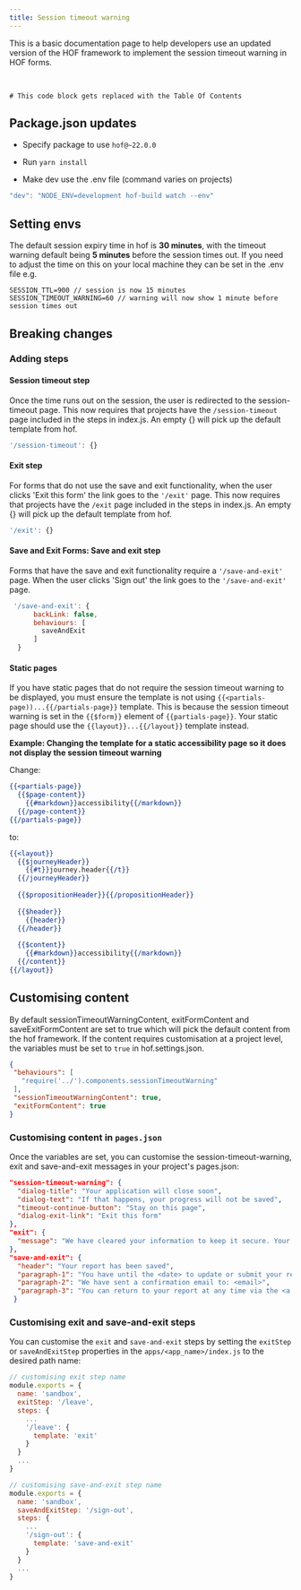 ```yaml
---
title: Session timeout warning
---
```


This is a basic documentation page to help developers use an updated version of the HOF framework to implement the session timeout warning in HOF forms.


<br>

```toc
# This code block gets replaced with the Table Of Contents
```


## Package.json updates

- Specify package to use `hof@~22.0.0`
- Run `yarn install`

- Make dev use the .env file (command varies on projects)
```js:title=basic-dev-cmd.js
"dev": "NODE_ENV=development hof-build watch --env"
```
## Setting envs
The default session expiry time in hof is **30 minutes**, with the timeout warning default being **5 minutes** before the session times out. If you need to adjust the time on this on your local machine they can be set in the .env file e.g.
```
SESSION_TTL=900 // session is now 15 minutes
SESSION_TIMEOUT_WARNING=60 // warning will now show 1 minute before session times out
```
## Breaking changes
### Adding steps
#### Session timeout step
Once the time runs out on the session, the user is redirected to the session-timeout page. This now requires that projects have the `/session-timeout` page included in the steps in index.js. An empty {} will pick up the default template from hof.
```js:title=index.js
'/session-timeout': {}
```
#### Exit step
For forms that do not use the save and exit functionality, when the user clicks 'Exit this form' the link goes to the `'/exit'` page. This now requires that projects have the `/exit` page included in the steps in index.js. An empty {} will pick up the default template from hof.
```js:title=index.js
'/exit': {}
```
#### Save and Exit Forms: Save and exit step
Forms that have the save and exit functionality require a `'/save-and-exit'` page. When the user clicks 'Sign out' the link goes to the `'/save-and-exit'` page.
```js:title=index.js
 '/save-and-exit': {
      backLink: false,
      behaviours: [
        saveAndExit
      ]
  }
```
#### Static pages
If you have static pages that do not require the session timeout warning to be displayed, you must ensure the template is not using ```{{<partials-page))...{{/partials-page}}``` template. This is because the session timeout warning is set in the `{{$form}}` element of `{{partials-page}}`. Your static page should use the ```{{layout}}...{{/layout}}``` template instead.

  **Example: Changing the template for a static accessibility page so it does not display the session timeout warning**

  Change:

```html:title=accessibilty.html
{{<partials-page}}
  {{$page-content}}
    {{#markdown}}accessibility{{/markdown}}
  {{/page-content}}
{{/partials-page}}
```
  to:

```html:title=accessibilty.html
{{<layout}}
  {{$journeyHeader}}
    {{#t}}journey.header{{/t}}
  {{/journeyHeader}}
    
  {{$propositionHeader}}{{/propositionHeader}}
    
  {{$header}}
    {{header}}
  {{/header}}
    
  {{$content}}
    {{#markdown}}accessibility{{/markdown}}
  {{/content}}
{{/layout}}
```

## Customising content
By default sessionTimeoutWarningContent, exitFormContent and saveExitFormContent are set to true which will pick the default content from the hof framework. If the content requires customisation at a project level, the variables must be set to `true` in hof.settings.json.
```json:title=hof.settings.json
{
 "behaviours": [
   "require('../').components.sessionTimeoutWarning"
 ],
 "sessionTimeoutWarningContent": true,
 "exitFormContent": true
}
```

 ### Customising content in `pages.json`
 Once the variables are set, you can customise the session-timeout-warning, exit and save-and-exit messages in your project's pages.json:
 ```json:title=pages.json
 "session-timeout-warning": {
   "dialog-title": "Your application will close soon",
   "dialog-text": "If that happens, your progress will not be saved",
   "timeout-continue-button": "Stay on this page",
   "dialog-exit-link": "Exit this form"
 },
 "exit": {
   "message": "We have cleared your information to keep it secure. Your information has not been saved."
 },
 "save-and-exit": {
   "header": "Your report has been saved",
   "paragraph-1": "You have until the <date> to update or submit your report.",
   "paragraph-2": "We have sent a confirmation email to: <email>",
   "paragraph-3": "You can return to your report at any time via the <a class="govuk-link" href="/start">start page</a> on GOV.UK"
  }
 ```

 ### Customising exit and save-and-exit steps
You can customise the `exit` and `save-and-exit` steps by setting the `exitStep` or `saveAndExitStep` properties in the `apps/<app_name>/index.js` to the desired path name:

```js
// customising exit step name
module.exports = {
  name: 'sandbox',
  exitStep: '/leave',
  steps: {
    ...
    '/leave': {
      template: 'exit'
    }
  }
  ...
}
```

```js
// customising save-and-exit step name
module.exports = {
  name: 'sandbox',
  saveAndExitStep: '/sign-out',
  steps: {
    ...
    '/sign-out': {
      template: 'save-and-exit'
    }
  }
  ...
}
```
